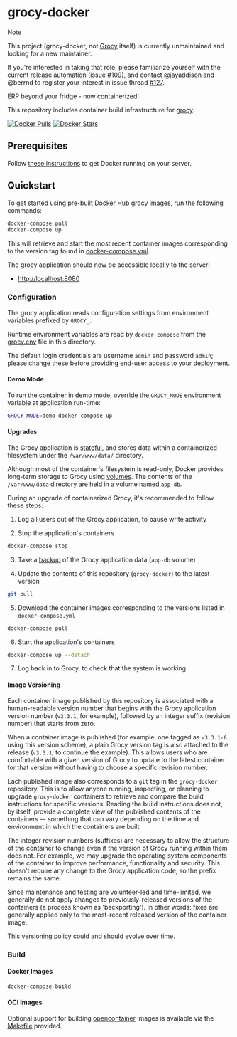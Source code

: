 # grocy-docker

> [!NOTE]
> This project (grocy-docker, not [Grocy](https://github.com/grocy/grocy) itself) is currently unmaintained and looking for a new maintainer.
>
> If you're interested in taking that role, please familiarize yourself with the current release automation (issue [#109](https://github.com/grocy/grocy-docker/issues/109)), and contact @jayaddison and @berrnd to register your interest in issue thread [#127](https://github.com/grocy/grocy-docker/issues/127).

ERP beyond your fridge - now containerized!

This repository includes container build infrastructure for [grocy](https://github.com/grocy/grocy).

[![Docker Pulls](https://img.shields.io/docker/pulls/grocy/backend.svg)](https://hub.docker.com/r/grocy/backend/)
[![Docker Stars](https://img.shields.io/docker/stars/grocy/backend.svg)](https://hub.docker.com/r/grocy/backend/)

## Prerequisites

Follow [these instructions](https://docs.docker.com/install/) to get Docker running on your server.

## Quickstart

To get started using pre-built [Docker Hub grocy images](https://hub.docker.com/u/grocy), run the following commands:

```sh
docker-compose pull
docker-compose up
```

This will retrieve and start the most recent container images corresponding to the version tag found in [docker-compose.yml](docker-compose.yml).

The grocy application should now be accessible locally to the server:

 - [http://localhost:8080](http://localhost:8080)

### Configuration

The grocy application reads configuration settings from environment variables prefixed by `GROCY_`.

Runtime environment variables are read by `docker-compose` from the [grocy.env](grocy.env) file in this directory.

The default login credentials are username `admin` and password `admin`; please change these before providing end-user access to your deployment.

#### Demo Mode

To run the container in demo mode, override the `GROCY_MODE` environment variable at application run-time:

```sh
GROCY_MODE=demo docker-compose up
```

#### Upgrades

The Grocy application is [stateful](https://en.wikipedia.org/wiki/State_(computer_science)), and stores data within a containerized filesystem under the `/var/www/data/` directory.

Although most of the container's filesystem is read-only, Docker provides long-term storage to Grocy using [volumes](https://docs.docker.com/storage/volumes/). The contents of the `/var/www/data` directory are held in a volume named `app-db`.

During an upgrade of containerized Grocy, it's recommended to follow these steps:

1. Log all users out of the Grocy application, to pause write activity

2. Stop the application's containers

```sh
docker-compose stop
```

3. Take a [backup](https://docs.docker.com/storage/volumes/#back-up-restore-or-migrate-data-volumes) of the Grocy application data (`app-db` volume)

4. Update the contents of this repository (`grocy-docker`) to the latest version

```sh
git pull
```

5. Download the container images corresponding to the versions listed in `docker-compose.yml`

```sh
docker-compose pull
```

6. Start the application's containers

```sh
docker-compose up --detach
```

7. Log back in to Grocy, to check that the system is working

#### Image Versioning

Each container image published by this repository is associated with a human-readable version number that begins with the Grocy application version number (`v3.3.1`, for example), followed by an integer suffix (revision number) that starts from zero.

When a container image is published (for example, one tagged as `v3.3.1-6` using this version scheme), a plain Grocy version tag is also attached to the release (`v3.3.1`, to continue the example).  This allows users who are comfortable with a given version of Grocy to update to the latest container for that version without having to choose a specific revision number.

Each published image also corresponds to a `git` tag in the `grocy-docker` repository.  This is to allow anyone running, inspecting, or planning to upgrade `grocy-docker` containers to retrieve and compare the build instructions for specific versions.  Reading the build instructions does not, by itself, provide a complete view of the published contents of the containers -- something that can vary depending on the time and environment in which the containers are built.

The integer revision numbers (suffixes) are necessary to allow the structure of the container to change even if the version of Grocy running within them does not.  For example, we may upgrade the operating system components of the container to improve performance, functionality and security.  This doesn't require any change to the Grocy application code, so the prefix remains the same.

Since maintenance and testing are volunteer-led and time-limited, we generally do not apply changes to previously-released versions of the containers (a process known as 'backporting').  In other words: fixes are generally applied only to the most-recent released version of the container image.

This versioning policy could and should evolve over time.

### Build

#### Docker Images

```sh
docker-compose build
```

#### OCI Images

Optional support for building [opencontainer](https://www.opencontainers.org/) images is available via the [Makefile](Makefile) provided.
